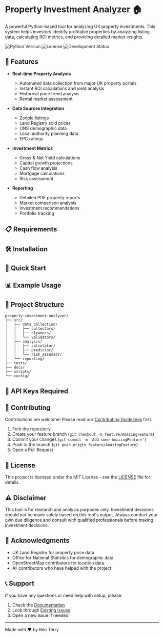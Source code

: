# Property Investment Analyzer 🏠

A powerful Python-based tool for analyzing UK property investments. This system helps investors identify profitable properties by analyzing listing data, calculating ROI metrics, and providing detailed market insights.

![Python Version](https://img.shields.io/badge/python-3.8+-blue.svg)
![License](https://img.shields.io/badge/license-MIT-green.svg)
![Development Status](https://img.shields.io/badge/status-beta-yellow.svg)

## 🚀 Features

- **Real-time Property Analysis**
  - Automated data collection from major UK property portals
  - Instant ROI calculations and yield analysis
  - Historical price trend analysis
  - Rental market assessment

- **Data Sources Integration**
  - Zoopla listings
  - Land Registry sold prices
  - ONS demographic data
  - Local authority planning data
  - EPC ratings

- **Investment Metrics**
  - Gross & Net Yield calculations
  - Capital growth projections
  - Cash flow analysis
  - Mortgage calculations
  - Risk assessment

- **Reporting**
  - Detailed PDF property reports
  - Market comparison analysis
  - Investment recommendations
  - Portfolio tracking

## 📋 Requirements

<!-- - Python 3.8+
- PostgreSQL
- Required Python packages:
```
pandas>=1.5.0
requests>=2.28.0
beautifulsoup4>=4.11.0
scikit-learn>=1.0.0
python-dotenv>=0.20.0
fastapi>=0.85.0
SQLAlchemy>=1.4.0
``` -->

## 🛠️ Installation

<!-- 1. Clone the repository:
```bash
git clone https://github.com/yourusername/property-investment-analyzer.git
cd property-investment-analyzer
```

2. Create and activate virtual environment:
```bash
python -m venv venv
source venv/bin/activate  # On Windows: venv\Scripts\activate
```

3. Install dependencies:
```bash
pip install -r requirements.txt
```

4. Set up environment variables:
```bash
cp .env.example .env
# Edit .env with your API keys and database credentials
```

5. Initialize the database:
```bash
python scripts/init_db.py
``` -->

## 🚀 Quick Start

<!-- 1. Configure your search criteria:
```python
from property_analyzer import PropertyAnalyzer

analyzer = PropertyAnalyzer()
criteria = {
    'location': 'Manchester',
    'max_price': 250000,
    'min_yield': 5.0
}
``` -->
<!-- 
2. Run analysis:
```python
results = analyzer.find_deals(criteria)
```

3. Generate report:
```python
report = analyzer.generate_report(results[0])
report.save('property_analysis.pdf')
``` -->

## 📊 Example Usage

<!-- ```python
from property_analyzer import PropertyAnalyzer, DealFinder

# Initialize analyzer
analyzer = PropertyAnalyzer()

# Set investment criteria
criteria = {
    'location': 'Manchester',
    'max_price': 250000,
    'min_bedrooms': 2,
    'property_type': 'flat',
    'min_yield': 5.0
} -->

<!-- # Find deals
deal_finder = DealFinder(analyzer)
good_deals = deal_finder.find_deals(criteria)

# Analyze top deal
if good_deals:
    top_deal = good_deals[0]
    analysis = analyzer.analyze_property(top_deal)
    print(f"Best Deal Found:")
    print(f"Price: £{analysis['price']:,}")
    print(f"Estimated Rent: £{analysis['estimated_rent']:,}")
    print(f"Net Yield: {analysis['net_yield']}%")
``` -->

## 📁 Project Structure

```
property-investment-analyzer/
├── src/
│   ├── data_collection/
│   │   ├── collectors/
│   │   ├── cleaners/
│   │   └── validators/
│   ├── analysis/
│   │   ├── calculator/
│   │   ├── predictor/
│   │   └── risk_assessor/
│   └── reporting/
├── tests/
├── docs/
├── scripts/
└── config/
```

## 🔑 API Keys Required

<!-- You'll need API keys for:
- Rightmove Data API (Commercial license required)
- Zoopla Property API
- Land Registry API
- ONS API
- Companies House API (optional) -->

## 🤝 Contributing

Contributions are welcome! Please read our [Contributing Guidelines](CONTRIBUTING.md) first.

1. Fork the repository
2. Create your feature branch (`git checkout -b feature/AmazingFeature`)
3. Commit your changes (`git commit -m 'Add some AmazingFeature'`)
4. Push to the branch (`git push origin feature/AmazingFeature`)
5. Open a Pull Request

## 📝 License

This project is licensed under the MIT License - see the [LICENSE](LICENSE) file for details.

## ⚠️ Disclaimer

This tool is for research and analysis purposes only. Investment decisions should not be made solely based on this tool's output. Always conduct your own due diligence and consult with qualified professionals before making investment decisions.

## 🙏 Acknowledgments

- UK Land Registry for property price data
- Office for National Statistics for demographic data
- OpenStreetMap contributors for location data
- All contributors who have helped with the project

## 📞 Support

If you have any questions or need help with setup, please:
1. Check the [Documentation](docs/README.md)
2. Look through [Existing Issues](https://github.com/yourusername/property-investment-analyzer/issues)
3. Open a new issue if needed

---
Made with ❤️ by Ben Terry